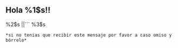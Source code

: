 ## Hola %1$s!!
%2$s
||```
%3$s
```||
*si no tenias que recibir este mensaje por favor a caso omiso y bórrelo*